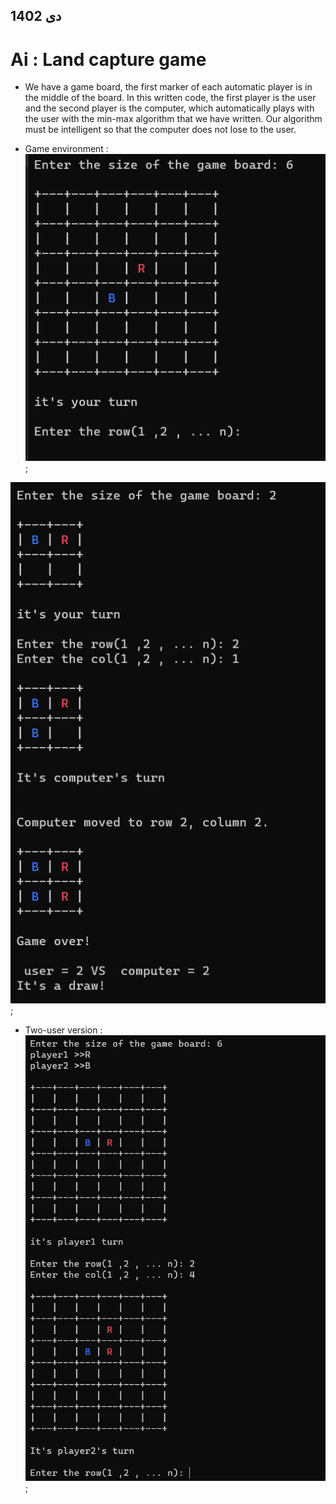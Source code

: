 ## دی 1402
# Ai : Land capture game 

- We have a game board, the first marker of each automatic player is in the middle of the board. In this written code, the first player is the user and the second player is the computer, which automatically plays with the user with the min-max algorithm that we have written. Our algorithm must be intelligent so that the computer does not lose to the user.

- Game environment :
![alt text](1.png);

![alt text](2.png);

- Two-user version :
![alt text](3.png);
